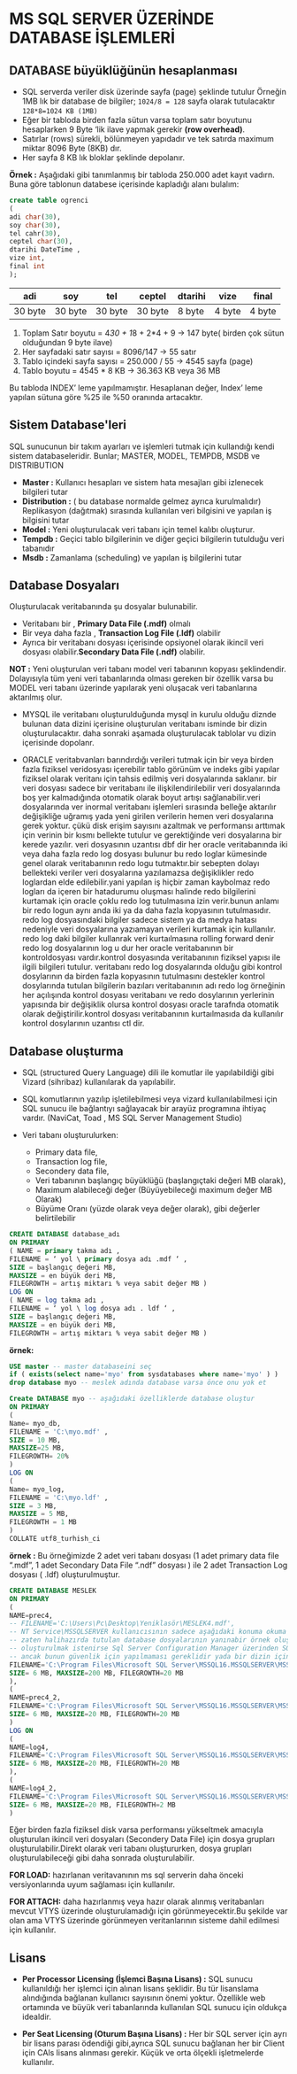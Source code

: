 # MS SQL SERVER ÜZERİNDE DATABASE İŞLEMLERİ
## DATABASE büyüklüğünün hesaplanması
- SQL serverda veriler disk üzerinde sayfa (page) şeklinde tutulur
Örneğin 1MB lık bir database de bilgiler; <code>1024/8 = 128</code> sayfa olarak tutulacaktır
<code>128*8=1024 KB (1MB)</code>
- Eğer bir tabloda birden fazla sütun varsa toplam satır boyutunu hesaplarken 9 Byte ‘lik ilave yapmak gerekir **(row overhead)**.
- Satırlar (rows) sürekli, bölünmeyen yapıdadır ve tek satırda maximum miktar 8096 Byte (8KB) dır.
- Her sayfa 8 KB lık bloklar şeklinde depolanır.

**Örnek :** Aşağıdaki gibi tanımlanmış bir tabloda 250.000 adet kayıt vadırn. Buna göre tablonun databese içerisinde kapladığı alanı bulalım:
```sql
create table ogrenci
(
adi char(30), 
soy char(30), 
tel cahr(30), 
ceptel char(30),
dtarihi DateTime , 
vize int, 
final int
);
```
|adi|soy|tel|ceptel|dtarihi|vize|final|
|--|--|--|--|--|--|--|
|30 byte|30 byte|30 byte|30 byte|8 byte|4 byte|4 byte|

1. Toplam Satır boyutu = 4*30 + 1*8 + 2*4 + 9 -> 147 byte( birden çok sütun olduğundan 9 byte ilave)
2. Her sayfadaki satır sayısı = 8096/147 -> 55 satır
3. Tablo içindeki sayfa sayısı = 250.000 / 55 -> 4545 sayfa (page)
4. Tablo boyutu = 4545 * 8 KB -> 36.363 KB veya 36 MB

Bu tabloda INDEX’ leme yapılmamıştır.
Hesaplanan değer, Index’ leme yapılan sütuna göre %25 ile %50 oranında artacaktır.

## Sistem Database'leri
SQL sunucunun bir takım ayarları ve işlemleri tutmak için kullandığı kendi sistem databaseleridir. Bunlar; MASTER, MODEL, TEMPDB, MSDB ve DISTRIBUTION

- **Master :** Kullanıcı hesapları ve sistem hata mesajları gibi izlenecek bilgileri tutar
- **Distribution :** ( bu database normalde gelmez ayrıca kurulmalıdır) Replikasyon (dağıtmak) sırasında kullanılan veri bilgisini ve yapılan iş bilgisini tutar 
- **Model :** Yeni oluşturulacak veri tabanı için temel kalıbı oluşturur.
- **Tempdb :** Geçici tablo bilgilerinin ve diğer geçici bilgilerin tutulduğu veri tabanıdır
- **Msdb :** Zamanlama (scheduling) ve yapılan iş bilgilerini tutar

## Database Dosyaları
Oluşturulacak veritabanında şu dosyalar bulunabilir.

- Veritabanı bir , **Primary Data File (.mdf)** olmalı
- Bir veya daha fazla , **Transaction Log File (.ldf)** olabilir
- Ayrıca bir veritabanı dosyası içerisinde opsiyonel olarak ikincil veri dosyası olabilir.**Secondary Data File (.ndf)** olabilir.

**NOT :** Yeni oluşturulan veri tabanı model veri tabanının kopyası şeklindendir. Dolayısıyla tüm yeni veri tabanlarında olması gereken bir özellik varsa bu MODEL veri tabanı üzerinde yapılarak yeni oluşacak veri tabanlarına aktarılmış olur. 

- MYSQL  ile veritabanı oluşturulduğunda mysql in kurulu olduğu diznde bulunan data dizini içerisine oluşturulan veritabanı isminde bir dizin oluşturulacaktır. daha sonraki aşamada oluşturulacak tablolar vu dizin içerisinde dopolanr.

- ORACLE veritabvanları barındırdığı verileri tutmak için bir veya birden fazla fiziksel veridosyası içerebilir tablo görünüm ve indeks gibi yapılar fiziksel olarak veritanı için tahsis edilmiş veri dosyalarında saklanır. bir veri dosyası sadece bir veritabanı ile ilişkilendirilebilir veri dosyalarında boş yer kalmadığında otomatik olarak boyut artışı  sağlanabilir.veri dosyalarında ver inormal veritabanı işlemleri sırasında belleğe aktarılır değişikliğe uğramış yada yeni girilen verilerin hemen veri dosyalarına  gerek yoktur. çükü disk erişim sayısını  azaltmak ve performansı arttımak için verinin  bir kısmı bellekte tutulur ve gerektiğinde veri dosyalarına bir kerede yazılır. veri dosyasının uzantısı dbf dir her oracle veritabanında iki veya daha fazla redo log dosyası bulunur bu redo loglar kümesinde genel olarak veritabanının redo logu tutmaktır.bir sebepten dolayı bellekteki  veriler veri dosyalarına yazılamazsa değişiklikler redo loglardan elde edilebilir.yani yapılan iş hiçbir zaman kaybolmaz redo logları da içeren bir hatadurumu oluşması halinde redo bilgilerini kurtamak için oracle çoklu redo log tutulmasına izin verir.bunun anlamı bir redo logun aynı anda iki ya da  daha fazla kopyasının tutulmasıdır. redo log dosyasındaki bilgiler sadece sistem ya da medya hatası nedeniyle veri dosyalarına yazıamayan verileri kurtamak için kullanılır. redo log daki bilgiler kullanrak veri kurtaılmasına rolling forward denir redo log dosyalarının log u dur her oracle veritabanının bir kontroldosyası vardır.kontrol dosyasında veritabanının fiziksel yapısı ile ilgili bilgileri tutulur. veritabanı redo log dosyalarında olduğu gibi kontrol dosylarının da birden fazla kopyasının tutulmasını destekler kontrol dosylarında tutulan bilgilerin bazıları veritabanının adı redo log örneğinin her açılışında kontrol  dosyası veritabanı ve redo dosylarının yerlerinin yapısında bir değişiklik olursa kontrol dosyası oracle tarafnda otomatik olarak değiştirilir.kontrol dosyası veritabanının kurtaılmasıda da kullanılır kontrol dosylarının uzantısı ctl dir.  

## Database oluşturma
- SQL (structured Query Language) dili ile komutlar ile yapılabildiği gibi Vizard (sihribaz) kullanılarak da yapılabilir.

- SQL komutlarının yazılıp işletilebilmesi veya vizard kullanılabilmesi için SQL sunucu ile bağlantıyı sağlayacak bir arayüz programına ihtiyaç vardır. (NaviCat, Toad , MS SQL Server Management Studio)

- Veri tabanı oluşturulurken:
    - Primary data file,
    - Transaction log file,
    - Secondery data file,
    - Veri tabanının başlangıç büyüklüğü (başlangıçtaki değeri MB olarak),
    - Maximum alabileceği değer (Büyüyebileceği maximum değer MB Olarak)
    - Büyüme Oranı (yüzde olarak veya değer olarak), gibi değerler belirtilebilir

```sql
CREATE DATABASE database_adı
ON PRIMARY
( NAME = primary takma adı ,
FILENAME = ‘ yol \ primary dosya adı .mdf ‘ ,
SIZE = başlangıç değeri MB,
MAXSIZE = en büyük deri MB,
FILEGROWTH = artış miktarı % veya sabit değer MB )
LOG ON
( NAME = log takma adı ,
FILENAME = ‘ yol \ log dosya adı . ldf ‘ ,
SIZE = başlangıç değeri MB,
MAXSIZE = en büyük deri MB,
FILEGROWTH = artış miktarı % veya sabit değer MB )
```
**örnek:**
```sql
USE master -- master databaseini seç
if ( exists(select name='myo' from sysdatabases where name='myo' ) )
drop database myo -- meslek adında database varsa önce onu yok et 

Create DATABASE myo -- aşağıdaki özelliklerde database oluştur
ON PRIMARY
(
Name= myo_db,
FILENAME = 'C:\myo.mdf' ,
SIZE = 10 MB,
MAXSIZE=25 MB,
FILEGROWTH= 20%
)
LOG ON
(
Name= myo_log,
FILENAME = 'C:\myo.ldf' ,
SIZE = 3 MB,
MAXSIZE = 5 MB,
FILEGROWTH = 1 MB
)
COLLATE utf8_turhish_ci
```

**örnek :**
Bu örneğimizde 2 adet veri tabanı dosyası (1 adet primary data file “.mdf”, 1 adet Secondary Data File “.ndf”
dosyası ) ile 2 adet Transaction Log dosyası ( .ldf) oluşturulmuştur.
```sql
CREATE DATABASE MESLEK
ON PRIMARY
(
NAME=prec4,
-- FILENAME='C:\Users\Pc\Desktop\Yeniklasör\MESLEK4.mdf',
-- NT Service\MSSQLSERVER kullanıcısının sadece aşağıdaki konuma okuma ve yazma izni vardır bunun için aşağıdaki şekilde
-- zaten halihazırda tutulan database dosyalarının yanınabir örnek oluşturuldu.eğer database dosyaları başaka bir dizine 
-- oluşturulmak istenirse Sql Server Configuration Manager üzerinden SQL Server (MSSQLSERVER) e özelliklerinden yeni bir kullnaıcı eklenebilir 
-- ancak bunun güvenlik için yapılmaması gereklidir yada bir dizin için NT Service\MSSQLSERVER kullanıcısına izin verilebilir
FILENAME='C:\Program Files\Microsoft SQL Server\MSSQL16.MSSQLSERVER\MSSQL\DATA\deneme\MESLEK4.mdf',
SIZE= 6 MB, MAXSIZE=200 MB, FILEGROWTH=20 MB
),
(
NAME=prec4_2,
FILENAME='C:\Program Files\Microsoft SQL Server\MSSQL16.MSSQLSERVER\MSSQL\DATA\deneme\MESLEK4_2.ndf',
SIZE= 6 MB, MAXSIZE=20 MB, FILEGROWTH=20 MB
)
LOG ON
(
NAME=log4,
FILENAME='C:\Program Files\Microsoft SQL Server\MSSQL16.MSSQLSERVER\MSSQL\DATA\deneme\log.ldf',
SIZE= 6 MB, MAXSIZE=20 MB, FILEGROWTH=20 MB
),
(
NAME=log4_2,
FILENAME='C:\Program Files\Microsoft SQL Server\MSSQL16.MSSQLSERVER\MSSQL\DATA\deneme\log_1.ldf',
SIZE= 6 MB, MAXSIZE=20 MB, FILEGROWTH=2 MB
)
```
Eğer birden fazla fiziksel disk varsa performansı yükseltmek amacıyla oluşturulan ikincil veri dosyaları (Secondery Data File) için dosya grupları oluşturulabilir.Direkt olarak veri tabanı oluştururken, dosya grupları oluşturulabileceği gibi daha sonrada oluşturulabilir.

**FOR LOAD:** hazırlanan veritavanının ms sql serverin daha önceki versiyonlarında uyum sağlaması için kullanılır.

**FOR ATTACH:** daha hazırlanmış veya hazır olarak alınmış veritabanları mevcut VTYS üzerinde oluşturulamadığı için görünmeyecektir.Bu şekilde var olan ama VTYS üzerinde görünmeyen veritanlarının sisteme dahil edilmesi için kullanılır.

## Lisans
- **Per Processor Licensing (İşlemci Başına Lisans) :** SQL sunucu kullanıldığı her işlemci için alınan lisans şeklidir. Bu tür lisanslama alındığında bağlanan kullanıcı sayısının önemi yoktur. Özellikle web ortamında ve büyük veri tabanlarında kullanılan SQL sunucu için oldukça idealdir.

- **Per Seat Licensing (Oturum Başına Lisans) :** Her bir SQL server için ayrı bir lisans parası ödendiği  gibi,ayrıca SQL sunucu bağlanan her bir Client için CAls lisans alınması gerekir. Küçük ve orta ölçekli işletmelerde kullanılır.